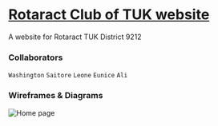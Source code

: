 # [Rotaract Club of TUK website](https://rotaract-tuk.vercel.app/)
 A website for Rotaract TUK District 9212
 
 
 ### Collaborators
 ``` Washington ```
 ```Saitore```
 ```Leone```
 ```Eunice```
 ```Ali```


### Wireframes & Diagrams
![Home page](https://user-images.githubusercontent.com/45181428/193819808-7e64d847-bdbc-475b-b540-fcf2468ccb20.png)

